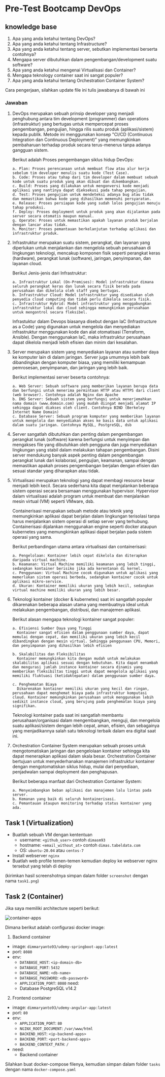 # Pre-Test Bootcamp DevOps

## knowledge base

1. Apa yang anda ketahui tentang DevOps?
2. Apa yang anda ketahui tentang Infrastructure?
3. Apa yang anda ketahui tentang server, sebutkan implementasi berserta contohnya?
4. Mengapa server dibutuhkan dalam pengembangan/development suatu software?
5. Apa yang anda ketahui mengenai Virtualisasi dan Container?
6. Mengapa teknology container saat ini sangat populer?
7. Apa yang anda ketahui tentang Orchestration Container System?

Cara pengerjaan, silahkan update file ini tulis jawabanya di bawah ini

### Jawaban

1. DevOps merupakan sebuah prinsip developer yang menjadi penghubung antara tim development (programmer) dan operations (infrastruktur) yang bertugas untuk mempercepat proses pengembangan, pengujian, hingga rilis suatu produk (aplikasi/sistem) kepada publik. Metode ini menggunakan konsep "CI/CD (Continuous Integration dan Continuous Deployment)" yang memungkinkan pembaharuan terhadap produk secara terus-menerus tanpa adanya gangguan sistem.

    Berikut adalah Proses pengembangan siklus hidup DevOps:

    ```
    a. Plan: Proses perencanaan untuk membuat flow atau alur kerja sebelum tim developer menulis suatu kode (Test Case).
    b. Code: Proses atau tahap dari tim developer dalam membuat sebuah kode untuk suatu produk yang akan dibuat dan dikembangkan.
    c. Build: Proses yang dilakukan untuk mengonversi kode menjadi aplikasi yang nantinya dapat dieksekusi pada tahap pengujian.
    d. Test: Proses pengujian untuk mendeteksi adanya bug atau tidak dan memastikan bahwa kode yang dihasilkan memenuhi persyaratan.
    e. Release: Proses persiapan kode yang sudah lolos pengujian menuju tahap produksi.
    f. Deploy: Proses deployment untuk produk yang akan dijalankan pada server secara otomatis maupun manual.
    g. Operate: Proses untuk memastikan apakah layanan produk berjalan dengan lancar atau tidak.
    h. Monitor: Proses pemantauan berkelanjutan terhadap aplikasi dan infrastruktur produk.
    ```

2. Infrastruktur merupakan suatu sistem, perangkat, dan layanan yang diperlukan untuk menjalankan dan mengelola sebuah perusahaan di lingkungan teknologi, mencakup komponen fisik seperti perangkat keras (hardware), perangkat lunak (software), jaringan, penyimpanan, dan layanan cloud.

    Berikut Jenis-jenis dari Infrastruktur:

    ```
    a. Infrastruktur Lokal (On-Premises): Model infrastruktur dimana seluruh perangkat keras dan lunak secara fisik berada pada perusahaan dan dikelola oleh staff yang bertugas.
    b. Infrastruktur Cloud: Model infrastruktur yang disediakan oleh penyedia cloud computing dan tidak perlu dikelola secara fisik.
    c. Infrastruktur Hybrid: Model infrastruktur yang menggabungkan infrastruktur lokal dan cloud sehingga memungkinkan perusahaan untuk mengontrol secara fleksibel.
    ```

      Infrastuktur dalam Devops biasanya disebut dengan IaC (Infrastructure as a Code) yang digunakan untuk mengelola dan menyediakan infrastruktur menggunakan kode dan alat otomatisasi (Terraform, Ansible). Dengan menggunakan IaC, maka infrastruktur perusahaan dapat dikelola menjadi lebih efisien dan minim dari kesalahan.

3. Server merupakan sistem yang menyediakan layanan atau sumber daya ke komputer lain di dalam jaringan. Server juga umumnya lebih baik dibandingkan dengan komputer biasa, yang memiliki kemampuan pemrosesan, penyimpanan, dan jaringan yang lebih baik.

    Berikut implementasi server beserta contohnya:

    ```
    a. Web Server: Sebuah software yang memberikan layanan berupa data dan berfungsi untuk menerima permintaan HTTP atau HTTPS dari client (web browser). Contohnya adalah Nginx dan Apache
    b. DNS Server: Sebuah sistem yang berfungsi untuk menerjemahkan nama domain (www.domain.com) yang mudah diingat menjadi alamat IP sehingga dapat diakses oleh client. Contohnya BIND (Berkeley Internet Name Domain)
    c. Database Server: Sebuah program komputer yang memberikan layanan untuk mengelola dan menyediakan akses ke basis data untuk aplikasi dalam suatu jaringan. Contohnya MySQL, PostgreSQL, dsb
    ```

4. Server sangatlah dibutuhkan dan penting dalam pengembangan perangkat lunak (software) karena berfungsi untuk menyimpan dan mengakses file yang dibutuhkan oleh pengguna dan juga menyediakan lingkungan yang stabil dalam melakukan tahapan pengembangan. Disini server mendukung banyak aspek penting dalam pengembangan perangkat lunak dari kolaborasi, pengujian, keamanan, sampai dengan memastikan apakah proses pengembangan berjalan dengan efisien dan sesuai standar yang diharapkan atau tidak.

5. Virtualisasi merupakan teknologi yang dapat membagi resource besar menjadi lebih kecil. Secara sederhana kita dapat menjalankan beberapa sistem operasi secara bersamaan menggunakan hypervisor. Hypervisor dalam virtualisasi adalah program untuk membuat dan menjalankan mesin virtual (VM) seperti VMware, dsb.

    Containerisasi merupakan sebuah metode atau teknik yang memungkinkan aplikasi dapat berjalan dalam lingkungan terisolasi tanpa harus menjalankan sistem operasi di setiap server yang terhubung. Containerisasi dijalankan menggunakan engine seperti docker ataupun kubernetes yang memungkinkan aplikasi dapat berjalan pada sistem operasi yang sama.

      Berikut perbandingan utama antara virtualisasi dan containerisasi:
    
      ```
      a. Pengelolaan: Kontainer lebih cepat dikelola dan diterapkan daripada virtual machine.
      b. Keamanan: Virtual Machine memiliki keamanan yang lebih tinggi, sedangkan kontainer berisiko jika ada kerentanan di kernel.
      c. Penggunaan: Virtual Machine cocok digunakan untuk aplikasi yang memerlukan sistem operasi berbeda, sedangkan kontainer cocok untuk aplikasi mikro-service.
      d. Ukuran: Kontainer memiliki ukuran yang lebih kecil, sedangkan virtual machine memiliki ukuran yang lebih besar.
      ```

6. Teknologi kontainer (docker & kubernetes) saat ini sangatlah populer dikarenakan beberapa alasan utama yang membuatnya ideal untuk melakukan pengembangan, distribusi, dan manajemen aplikasi.

    Berikut alasan mengapa teknologi kontainer sangat populer:

    ```
    a. Efisiensi Sumber Daya yang Tinggi
      Kontainer sangat efisien dalam penggunaan sumber daya, dapat memulai dengan cepat, dan memiliki ukuran yang lebih kecil dibandingkan dengan mesin virtual. Sehingga penggunaan CPU, Memori, dan penyimpanan yang dihasilkan lebih efisien

    b. Skalabilitas dan Fleksibilitas
      Kontainer memungkinkan kita dengan mudah untuk melakukan skalabilitas aplikasi sesuai dengan kebutuhan. Kita dapat menambah dan mengurasi jumlah instance kontainer secara dinamis yang memberikan fleksibiltas tinggi untuk dapat mengelola aplikasi yang memiliki fluktuasi (ketidaktepatan) dalam penggunaan sumber daya.
    
    c. Penghematan Biaya
      Dikarenakan kontainer memiliki ukuran yang kecil dan ringan, perusahaan dapat menghemat biaya pada infrastruktur komputasi cloud. Kontainer memungkinkan perusahaan untuk menggunakan lebih sedikit instance cloud, yang berujung pada penghematan biaya yang signifikan.
    ```

      Teknologi kontainer pada saat ini sangatlah membantu perusahaan/organisasi dalam mengembangkan, menguji, dan mengelola suatu aplikasi/sistem dengan lebih cepat, aman, efisien, dan sebagainya yang menjadikannya salah satu teknologi terbaik dalam era digital saat ini.

7. Orchestration Container System merupakan sebuah proses untuk mengotomatiskan jaringan dan pengelolaan kontainer sehingga kita dapat menerapkan aplikasi dalam skala besar. Orchestration Container bertujuan untuk menyederhanakan manajemen infrastruktur kontainer dengan mengotomatiskan siklus hidup, mulai dari penyediaan, penjadwalan sampai deployment dan penghapusan.

    Berikut beberapa manfaat dari Orchestration Container System:

    ```
    a. Menyeimbangkan beban aplikasi dan manajemen lalu lintas pada server.
    b. Kemanan yang baik di seluruh kontainerisasi.
    c. Pemantauan ataupun monitoring terhadap status kontainer yang ada.
    ```


## Task 1 (Virtualization)

- Buatlah sebuah VM dengan kententuan
  - username: `<github_user>` contoh `dimasm93`
  - hostname: `<email_without_at>` contoh `dimas.tabeldata.com`
  - OS: `ubuntu-20.04` atau `centos-7`
- Install webserver `nginx`
- Buatlah web profile temen-temen kemudian deploy ke webserver nginx tersebut yang telah di deploy
  
(kirimkan hasil screenshotnya simpan dalam folder `screenshot` dengan nama `task1.png`)

## Task 2 (Container)

Jika saya memiliki architecture seperti berikut:

![container-apps](docs/images/01-container.png)

Dimana berikut adalah configurasi docker image:

1. Backend container
  - image: `dimmaryanto93/udemy-springboot-app:latest`
  - port: `8080`
  - env: 
    - `DATABASE_HOST`: `<ip-domain-db>`
    - `DATABASE_PORT`: `5432` 
    - `DATABASE_NAME`: `<db-name>`
    - `DATABASE_PASSWORD`: `<db-password>`
    - `APPLICATION_PORT`: `8080`
  need:
    - Database PostgreSQL v14.2
2. Frontend container
  - image: `dimmaryanto93/udemy-angular-app:latest`
  - port: `80`
  - env:
    - `APPLICATION_PORT`: `80`
    - `NGINX_ROOT_DOCUMENT`: `/var/www/html`
    - `BACKEND_HOST`: `<ip-backend-apps>`
    - `BACKEND_PORT`: `<port-backend-apps>`
    - `BACKEND_CONTEXT_PATH`: `/`
  - need:
    - Backend container

Silahkan buat docker-compose filenya, kemudian simpan dalam folder `tasks` dengan nama `docker-compose.yaml`

